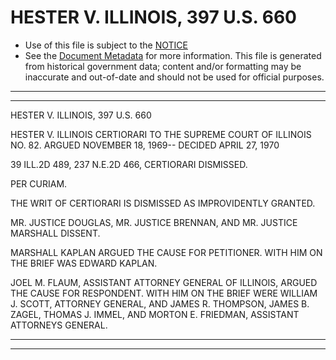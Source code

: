 ---
---

# HESTER V. ILLINOIS, 397 U.S. 660

* Use of this file is subject to the [NOTICE](https://github.com/publicdocs/notice/blob/master/NOTICE)
* See the [Document Metadata](../../../) for more information.
  This file is generated from historical government data; content and/or formatting may be inaccurate and out-of-date and should not be used for official purposes.

----------
----------

HESTER V. ILLINOIS, 397 U.S. 660

HESTER V. ILLINOIS CERTIORARI TO THE SUPREME COURT OF ILLINOIS NO. 82.  ARGUED NOVEMBER 18, 1969-- DECIDED APRIL 27, 1970

39 ILL.2D 489, 237 N.E.2D 466, CERTIORARI DISMISSED.

PER CURIAM.

THE WRIT OF CERTIORARI IS DISMISSED AS IMPROVIDENTLY GRANTED.

MR. JUSTICE DOUGLAS, MR. JUSTICE BRENNAN, AND MR. JUSTICE MARSHALL DISSENT.

MARSHALL KAPLAN ARGUED THE CAUSE FOR PETITIONER.  WITH HIM ON THE BRIEF WAS EDWARD KAPLAN.

JOEL M. FLAUM, ASSISTANT ATTORNEY GENERAL OF ILLINOIS, ARGUED THE CAUSE FOR RESPONDENT.  WITH HIM ON THE BRIEF WERE WILLIAM J. SCOTT, ATTORNEY GENERAL, AND JAMES R. THOMPSON, JAMES B. ZAGEL, THOMAS J. IMMEL, AND MORTON E. FRIEDMAN, ASSISTANT ATTORNEYS GENERAL.


----------
----------

